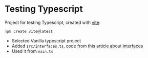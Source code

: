 # Testing Typescript

Project for testing Typescript, created with [vite](https://vitejs.dev/guide/):

```bash
npm create vite@latest
```

- Selected Vanilla typescript project
- Added `src/interfaces.ts`, code from [this article about interfaces](https://blog.logrocket.com/understanding-using-interfaces-typescript/)
- Used it from `main.ts`

